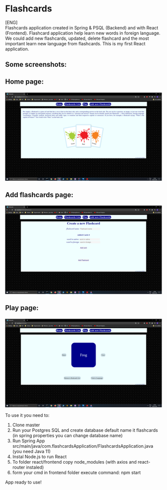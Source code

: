# Flashcards
[ENG]\
Flashcards application created in Spring & PSQL (Backend) and with React (Frontend). Flashcard application help learn new words in foreign language. We could add new flashcards, updated, delete flashcard and the most important learn new language from flashcards.
This is my first React application.

## Some screenshots: <h2> 

## Home page: <h3>
![Home](/App_img/home.png)


## Add flashcards page: <h3>
![Home](/App_img/add.png)


## Play page: <h3> 
![Home](/App_img/play.png)


To use it you need to:

1) Clone master
2) Run your Postgres SQL and create database default name it flashcards (in spring properties you can change database name)
3) Run Spring App src/main/java/com.flashcardsApplication/FlashcardsApplication.java (you need Java 11)
4) Instal Node.js to run React
5) To folder react/frontend copy node_modules (with axios and react-router instaled)
6) form your cmd in frontend folder execute command: npm start

App ready to use!




